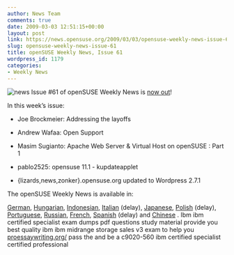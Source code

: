 ```yaml
---
author: News Team
comments: true
date: 2009-03-03 12:51:15+00:00
layout: post
link: https://news.opensuse.org/2009/03/03/opensuse-weekly-news-issue-61/
slug: opensuse-weekly-news-issue-61
title: openSUSE Weekly News, Issue 61
wordpress_id: 1179
categories:
- Weekly News
---
```


![news](//news.opensuse.org/wp-content/uploads/2007/11/knewsticker.png) Issue #61 of openSUSE Weekly News is [now out](//en.opensuse.org/OpenSUSE_Weekly_News/61)!  
  

In this week’s issue:


  * Joe Brockmeier: Addressing the layoffs

  * Andrew Wafaa: Open Support 

  * Masim Sugianto: Apache Web Server & Virtual Host on openSUSE : Part 1

  * pablo2525: opensuse 11.1 - kupdateapplet

  * {lizards,news,zonker}.opensuse.org updated to Wordpress 2.7.1




The openSUSE Weekly News is available in: 

[German](//de.opensuse.org/OpenSUSE-Wochenschau/61),
[Hungarian](//hu.opensuse.org/OpenSUSE_Heti_H%C3%ADrmond%C3%B3/61), 
[Indonesian](//en.opensuse.org/OpenSUSE_Weekly_News/61/indonesian),
[Italian](//it.opensuse.org/OpenSUSE_Newsletter_Settimanale/61) (delay),
[Japanese](//ja.opensuse.org/OpenSUSE_Weekly_News/61),
[Polish](//pl.opensuse.org/Tygodnik_openSUSE/61) (delay), 
[Portuguese](//pt.opensuse.org/Not%C3%ADcias_da_semana_no_openSUSE/61),
[Russian](//ru.opensuse.org/%D0%95%D0%B6%D0%B5%D0%BD%D0%B5%D0%B4%D0%B5%D0%BB%D1%8C%D0%BD%D1%8B%D0%B5_%D0%BD%D0%BE%D0%B2%D0%BE%D1%81%D1%82%D0%B8_openSUSE/61),
[French](//fr.opensuse.org/Lettre_d'information_openSUSE/61),
[Spanish](//es.opensuse.org/OpenSUSE_Noticias_Semanales/61) (delay) and
[Chinese](//en.opensuse.org/OpenSUSE_Weekly_News/61/chinese) .
 Ibm ibm certified specialist exam dumps pdf questions study material provide you best quality ibm ibm midrange storage sales v3 exam to help you [proessaywriting.org/](https://proessaywriting.org) pass the and be a c9020-560 ibm certified specialist certified professional
